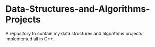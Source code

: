 # Data-Structures-and-Algorithms-Projects
A repository to contain my data structures and algorithms projects implemented all in C++.
